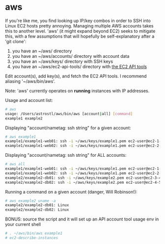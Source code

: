 aws
===

If you're like me, you find looking up IP/key combos in order to SSH into Linux EC2 hosts pretty annoying.  Managing multiple AWS accounts takes this to another level.  'aws' (it might expand beyond EC2) seeks to mitigate this, with a few assumptions that will hopefully be self-explanatory after a 'git clone':

1. you have an ~/aws/ directory
2. you have an ~/aws/accounts/ directory with account data
3. you have an ~/aws/keys/ directory with SSH keys
4. you have an ~/aws/ec2-api-tools/ directory with [the EC2 API tools](http://aws.amazon.com/developertools/351)

Edit account(s), add key(s), and fetch the EC2 API tools.  I recommend aliasing '~/aws/bin/aws'.

Note: 'aws' currently operates on **running** instances with IP addresses.

Usage and account list:
```bash
# aws
usage: /Users/astrostl/aws/bin/aws [account|all] [command]
example1 example2
```

Displaying "account/nametag: ssh string" for a given account:
```bash
# aws example1
example1/example1-web01: ssh -i ~/aws/keys/example1.pem ec2-user@ec2-1-2-3-4.compute-1.amazonaws.com
example1/example1-web02: ssh -i ~/aws/keys/example1.pem ec2-user@ec2-2-3-4-5.compute-1.amazonaws.com
```

Displaying "account/nametag: ssh string" for ALL accounts:
```bash
# aws all
example1/example1-web01: ssh -i ~/aws/keys/example1.pem ec2-user@ec2-1-2-3-4.compute-1.amazonaws.com
example1/example1-web02: ssh -i ~/aws/keys/example1.pem ec2-user@ec2-2-3-4-5.compute-1.amazonaws.com
example2/example2-db01: ssh -i ~/aws/keys/example2.pem ec2-user@ec2-3-4-5-6.compute-1.amazonaws.com
example2/example2-db02: ssh -i ~/aws/keys/example2.pem ec2-user@ec2-4-5-6-7.compute-1.amazonaws.com
```

Running a command on a given account (danger, Will Robinson!):
```bash
# aws example2 uname -a
example2/example2-db01: Linux
example2/example2-db02: Linux
```

BONUS: source the script and it will set up an API account tool usage env in your current shell
```bash
# . ~/aws/bin/aws example1
# ec2-describe-instances
```
